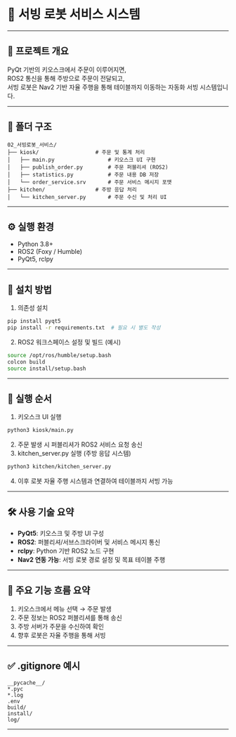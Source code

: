 # 🤖 서빙 로봇 서비스 시스템

---

## 📂 프로젝트 개요

PyQt 기반의 키오스크에서 주문이 이루어지면,  
ROS2 통신을 통해 주방으로 주문이 전달되고,  
서빙 로봇은 Nav2 기반 자율 주행을 통해 테이블까지 이동하는 자동화 서빙 시스템입니다.

---

## 📁 폴더 구조

```
02_서빙로봇_서비스/
├── kiosk/                  # 주문 및 통계 처리
│   ├── main.py                 # 키오스크 UI 구현
│   ├── publish_order.py        # 주문 퍼블리셔 (ROS2)
│   ├── statistics.py           # 주문 내용 DB 저장
│   └── order_service.srv       # 주문 서비스 메시지 포맷
├── kitchen/                # 주방 응답 처리
│   └── kitchen_server.py       # 주문 수신 및 처리 UI
```

---

## ⚙️ 실행 환경

- Python 3.8+
- ROS2 (Foxy / Humble)
- PyQt5, rclpy

---

## 🔧 설치 방법

1. 의존성 설치

```bash
pip install pyqt5
pip install -r requirements.txt  # 필요 시 별도 작성
```

2. ROS2 워크스페이스 설정 및 빌드 (예시)

```bash
source /opt/ros/humble/setup.bash
colcon build
source install/setup.bash
```

---

## 🚀 실행 순서

1. 키오스크 UI 실행

```bash
python3 kiosk/main.py
```

2. 주문 발생 시 퍼블리셔가 ROS2 서비스 요청 송신  
3. kitchen_server.py 실행 (주방 응답 시스템)

```bash
python3 kitchen/kitchen_server.py
```

4. 이후 로봇 자율 주행 시스템과 연결하여 테이블까지 서빙 가능

---

## 🛠 사용 기술 요약

- **PyQt5**: 키오스크 및 주방 UI 구성
- **ROS2**: 퍼블리셔/서브스크라이버 및 서비스 메시지 통신
- **rclpy**: Python 기반 ROS2 노드 구현
- **Nav2 연동 가능**: 서빙 로봇 경로 설정 및 목표 테이블 주행

---

## 🧠 주요 기능 흐름 요약

1. 키오스크에서 메뉴 선택 → 주문 발생  
2. 주문 정보는 ROS2 퍼블리셔를 통해 송신  
3. 주방 서버가 주문을 수신하여 확인  
4. 향후 로봇은 자율 주행을 통해 서빙

---

## ✅ .gitignore 예시

```gitignore
__pycache__/
*.pyc
*.log
.env
build/
install/
log/
```
---

